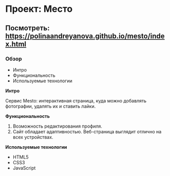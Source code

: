 # Проект: Место

## Посмотреть: https://polinaandreyanova.github.io/mesto/index.html

### Обзор

* Интро
* Функциональность
* Используемые технологии

**Интро**

Cервис Mesto: интерактивная страница, куда можно добавлять фотографии, удалять их и ставить лайки.

**Функциональность**

1. Возможность редактирования профиля.
2. Сайт обладает адаптивностью. Веб-страница выглядит отлично на всех устройствах.

**Используемые технологии**

* HTML5
* CSS3
* JavaScript